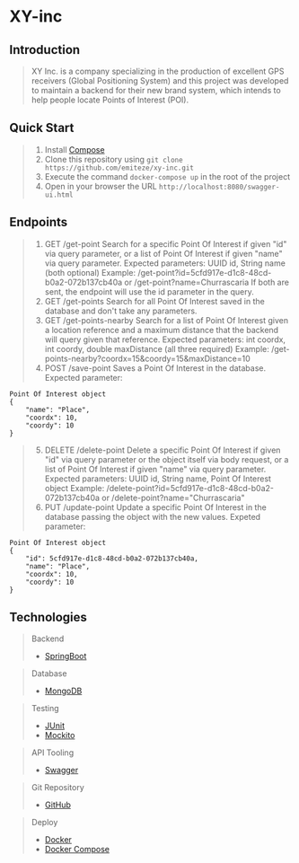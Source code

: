 # XY-inc

## Introduction

> XY Inc. is a company specializing in the production of excellent GPS receivers (Global Positioning System) and this project was developed to maintain a backend for their new brand system, which intends to help people locate Points of Interest (POI).

## Quick Start

> 1. Install [Compose](http://gradle.org/gradle-download/)
> 2. Clone this repository using ` git clone https://github.com/emiteze/xy-inc.git `
> 3. Execute the command ` docker-compose up ` in the root of the project
> 4. Open in your browser the URL ` http://localhost:8080/swagger-ui.html `

## Endpoints

> 1. GET /get-point
Search for a specific Point Of Interest if given "id" via query parameter, or a list of Point Of Interest if given "name" via query parameter.
Expected parameters:
UUID id, String name (both optional)
Example: /get-point?id=5cfd917e-d1c8-48cd-b0a2-072b137cb40a or /get-point?name=Churrascaria
If both are sent, the endpoint will use the id parameter in the query.
> 2. GET /get-points
Search for all Point Of Interest saved in the database and don't take any parameters.
> 3. GET /get-points-nearby
Search for a list of Point Of Interest given a location reference and a maximum distance that the backend will query given that reference.
Expected parameters:
int coordx, int coordy, double maxDistance (all three required)
Example: /get-points-nearby?coordx=15&coordy=15&maxDistance=10
> 4. POST /save-point
Saves a Point Of Interest in the database.
Expected parameter:
```
Point Of Interest object
{
    "name": "Place",
    "coordx": 10,
    "coordy": 10
}
```
> 5. DELETE /delete-point
Delete a specific Point Of Interest if given "id" via query parameter or the object itself via body request, or a list of Point Of Interest if given "name" via query parameter.
Expected parameters:
UUID id, String name, Point Of Interest object
Example: /delete-point?id=5cfd917e-d1c8-48cd-b0a2-072b137cb40a or /delete-point?name="Churrascaria"
> 6. PUT /update-point
Update a specific Point Of Interest in the database passing the object with the new values.
Expeted parameter:
```
Point Of Interest object
{
    "id": 5cfd917e-d1c8-48cd-b0a2-072b137cb40a,
    "name": "Place",
    "coordx": 10,
    "coordy": 10
}
```
## Technologies

> Backend
> * [SpringBoot](http://projects.spring.io/spring-boot/)

>Database
> * [MongoDB](https://www.mongodb.org/)

>Testing
> * [JUnit](http://junit.org/)
> * [Mockito](http://mockito.org/)

> API Tooling
> * [Swagger](https://swagger.io/)

> Git Repository
> * [GitHub](https://github.com/)

> Deploy
> * [Docker](http://www.docker.com/)
> * [Docker Compose](http://www.docker.com/products/docker-compose)